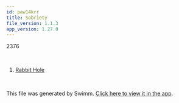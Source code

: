 ```yaml
---
id: paw14krr
title: Sobriety
file_version: 1.1.3
app_version: 1.27.0
---
```


<!-- Intro - Do not remove this comment -->
2376

<br/>

<!-- Steps - Do not remove this comment -->
1. [Rabbit Hole](rabbit-hole.u3r5d7w3.sw.md)


<br/>

This file was generated by Swimm. [Click here to view it in the app](https://app.swimm.io/repos/Z2l0aHViJTNBJTNBZG9jcyUzQSUzQWVsZW1lbnRhbHNvYnJpZXR5/playlists/paw14krr).
